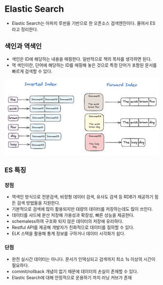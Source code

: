 # Elastic Search

- Elastic Search는 아파치 루씬을 기반으로 한 오픈소스 검색엔진이다. 줄여서 ES라고 정리한다.

## 색인과 역색인

- 색인은 ID에 해당하는 내용을 매핑한다. 일반적으로 책의 목차를 생각하면 된다.
- 역 색인이란, 단어에 해당하는 ID를 매핑해 놓은 것으로 특정 단어가 포함된 문서를 빠르게 검색할 수 있다.

![](../../images/db/nosql/invert-index.png)

## ES 특징

### 장점

- 역색인 방식으로 전문검색, 비정형 데이터 검색, 유사도 검색 등 RDB가 제공하기 힘든 검색 방법들을 지원한다.
- 기본적으로 검색에 많이 활용되지만 대량의 데이터를 저장하는데도 많이 쓰인다.
- 데이터를 샤드에 분산 저장해 가용성과 확장성, 빠른 성능을 제공한다.
- schemaless하여 구조화 되지 않은 데이터의 저장에 유리하다.
- Restful API를 제공해 개발자가 친화적으로 데이터를 질의할 수 있다.
- ELK 스택을 활용해 통계 정보를 구하거나 데이터 시각화가 쉽다.

### 단점

- 완전 실시간 데이터는 아니다. 문서가 인덱싱되고 검색까지 최소 1s 이상의 시간이 필요하다.
- commit/rollback 개념이 없기 때문에 데이터의 손실이 존재할 수 있다.
- Elastic Search에 대해 안정적으로 운용하기 까지 러닝 커브가 존재
